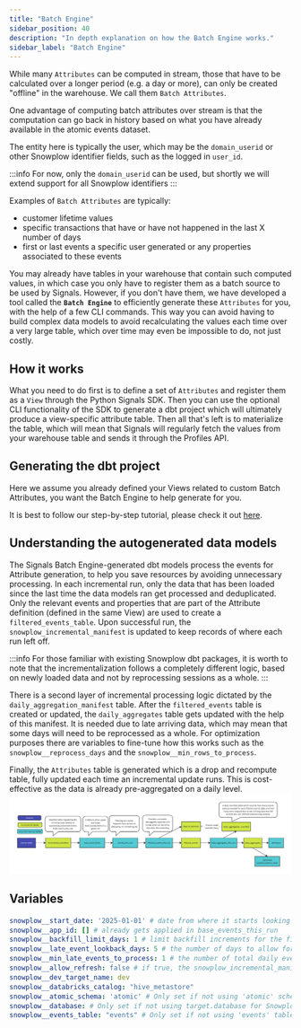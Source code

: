 ```yaml
---
title: "Batch Engine"
sidebar_position: 40
description: "In depth explanation on how the Batch Engine works."
sidebar_label: "Batch Engine"
---
```


While many `Attributes` can be computed in stream, those that have to be calculated over a longer period (e.g. a day or more), can only be created "offline" in the warehouse. We call them `Batch Attributes`. 

One advantage of computing batch attributes over stream is that the computation can go back in history based on what you have already available in the atomic events dataset.

The entity here is typically the user, which may be the `domain_userid` or other Snowplow identifier fields, such as the logged in `user_id`. 

:::info
For now, only the `domain_userid` can be used, but shortly we will extend support for all Snowplow identifiers
:::

Examples of `Batch Attributes` are typically:
- customer lifetime values
- specific transactions that have or have not happened in the last X number of days
- first or last events a specific user generated or any properties associated to these events

You may already have tables in your warehouse that contain such computed values, in which case you only have to register them as a batch source to be used by Signals. However, if you don't have them, we have developed a tool called the **`Batch Engine`** to efficiently generate these `Attributes` for you, with the help of a few CLI commands. This way you can avoid having to build complex data models to avoid recalculating the values each time over a very large table, which over time may even be impossible to do, not just costly.

## How it works
What you need to do first is to define a set of `Attributes` and register them as a `View` through the Python Signals SDK. Then you can use the optional CLI functionality of the SDK to generate a dbt project which will ultimately produce a view-specific attribute table. Then all that's left is to materialize the table, which will mean that Signals will regularly fetch the values from your warehouse table and sends it through the Profiles API.

## Generating the dbt project
Here we assume you already defined your Views related to custom Batch Attributes, you want the Batch Engine to help generate for you. 

It is best to follow our step-by-step tutorial, please check it out [here](/tutorials/snowplow-batch-engine/start/).

## Understanding the autogenerated data models
The Signals Batch Engine-generated dbt models process the events for Attribute generation, to help you save resources by avoiding unnecessary processing. In each incremental run, only the data that has been loaded since the last time the data models ran get processed and deduplicated. Only the relevant events and properties that are part of the Attribute definition (defined in the same View) are used to create a `filtered_events_table`. Upon successful run, the `snowplow_incremental_manifest` is updated to keep records of where each run left off.

:::info
For those familiar with existing Snowplow dbt packages, it is worth to note that the incrementalization follows a completely different logic, based on newly loaded data and not by reprocessing sessions as a whole.
:::

There is a second layer of incremental processing logic dictated by the `daily_aggregation_manifest` table. After the `filtered_events` table is created or updated, the `daily_aggregates` table gets updated with the help of this manifest. It is needed due to late arriving data, which may mean that some days will need to be reprocessed as a whole. For optimization purposes there are variables to fine-tune how this works such as the `snowplow__reprocess_days` and the `snowplow__min_rows_to_process`.

Finally, the `Attributes` table is generated which is a drop and recompute table, fully updated each time an incremental update runs. This is cost-effective as the data is already pre-aggregated on a daily level.
![](../images/batch_engine_data_models.png)

## Variables

```yml title="dbt_project.yml"
snowplow__start_date: '2025-01-01' # date from where it starts looking for events based on both load and derived_tstamp
snowplow__app_id: [] # already gets applied in base_events_this_run
snowplow__backfill_limit_days: 1 # limit backfill increments for the filtered_events_table
snowplow__late_event_lookback_days: 5 # the number of days to allow for late arriving data to be reprocessed fully in the daily aggregate table
snowplow__min_late_events_to_process: 1 # the number of total daily events that have been skipped in previous runs, if it falls within the late_event_lookback_days, if the treshold is reached, those events will be processed in the daily aggregate model
snowplow__allow_refresh: false # if true, the snowplow_incremental_manifest will be dropped when running with a --full-refresh flag
snowplow__dev_target_name: dev
snowplow__databricks_catalog: "hive_metastore"
snowplow__atomic_schema: 'atomic' # Only set if not using 'atomic' schema for Snowplow events data
snowplow__database: # Only set if not using target.database for Snowplow events data -- WILL BE IGNORED FOR DATABRICKS
snowplow__events_table: "events" # Only set if not using 'events' table for Snowplow events data
```

